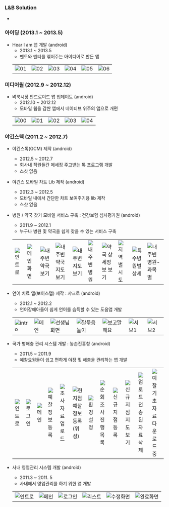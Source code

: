 ### L&B Solution
- 

### 아이딩 (2013.1 ~ 2013.5)
- Hear I am  앱 개발 (android)
  - 2013.1 ~ 2013.5
  - 멘토와 멘티를 엮어주는 아이디어로 만든 앱
  <table><tr>
  <td><img src="https://user-images.githubusercontent.com/4914762/134803399-33657d88-88e1-4af7-b477-c6ed67a7653e.png" alt="01"></td>
  <td><img src="https://user-images.githubusercontent.com/4914762/134803400-0c5bb638-b7cd-436b-a16d-d08fb053ef36.png" alt="02"></td>
  <td><img src="https://user-images.githubusercontent.com/4914762/134803402-ffdeb5b2-acd8-420b-bc5a-71d13ce21a80.png" alt="03"></td>
  <td><img src="https://user-images.githubusercontent.com/4914762/134803404-7848f8c5-e82f-423d-99e4-ae0fd243f6f7.png" alt="04"></td>
  <td><img src="https://user-images.githubusercontent.com/4914762/134803405-4574158e-84bf-4c1b-bfe6-57bca748b461.png" alt="05"></td>
  <td><img src="https://user-images.githubusercontent.com/4914762/134803407-8aba5cd6-1069-49a4-86ce-de2061c7705a.png" alt="06"></td>
  </tr></table>

### 미디어윌 (2012.9 ~ 2012.12)
- 벼룩시장 안드로이드 앱 업데이트 (android)
  - 2012.10 ~ 2012.12
  - 모바일 웹을 감싼 앱에서 네이티브 위주의 앱으로 개편
  <table><tr>
  <td><img src="https://user-images.githubusercontent.com/4914762/134802119-8ef51be0-3716-41c0-b2ae-78021d7806f8.png" alt="00"></td>
  <td><img src="https://user-images.githubusercontent.com/4914762/134802120-924152c8-69aa-456f-84ac-3d3ba94a6a5a.png" alt="01"></td>
  <td><img src="https://user-images.githubusercontent.com/4914762/134802121-4ec6e5f1-41a0-4660-afd1-9721d0fabfe0.png" alt="02"></td>
  <td><img src="https://user-images.githubusercontent.com/4914762/134802122-7f419b93-6806-42b1-b44d-5d393351e0d0.png" alt="03"></td>
  <td><img src="https://user-images.githubusercontent.com/4914762/134802123-0b6b76f2-c1f7-4d79-ac1a-3af725818e27.png" alt="04"></td>
  </tr></table>

### 야긴스텍 (2011.2 ~ 2012.7)

- 야긴스톡(GCM) 제작 (android)
  - 2012.5 ~ 2012.7
  - 회사내 직원들간 메세징 주고받는 톡 프로그램 개발
  - 스샷 없음

- 야긴스 모바일 차트 Lib 제작 (android)
  - 2012.3 ~ 2012.5
  - 모바일 내에서 간단한 차트 보여주기용 lib 제작
  - 스샷 없음

- 병원 / 약국 찾기 모바일 서비스 구축 : 건강보험 심사평가원 (android)
  - 2011.9 ~ 2012.1
  - 누구나 병원 및 약국을 쉽게 찾을 수 있는 서비스 구축
  <table><tr>
  <td><img src="https://user-images.githubusercontent.com/4914762/134801727-c0cb479f-d409-4474-880f-2f7c947b921f.png" alt="인트로"></td>
  <td><img src="https://user-images.githubusercontent.com/4914762/134801739-8017f3ad-b2dd-4c97-8b22-95906fc080e1.png" alt="메인화면"></td>
  <td><img src="https://user-images.githubusercontent.com/4914762/134801733-9874c0c2-8486-492c-ae59-5e391366e18a.png" alt="내 주변약국보기"></td>
  <td><img src="https://user-images.githubusercontent.com/4914762/134801732-760160fe-fe5a-4c75-bd8a-69bd0fc62a68.png" alt="내 주변약국 지도보기"></td>
  <td><img src="https://user-images.githubusercontent.com/4914762/134801734-ce4722be-5787-4f99-9c67-35d4f56fe9f7.png" alt="내주변 지도보기"></td>
  <td><img src="https://user-images.githubusercontent.com/4914762/134801736-2bdfd194-c9e9-4782-9828-024588c459df.png" alt="내주변병원"></td>
  <td><img src="https://user-images.githubusercontent.com/4914762/134801726-e6228d08-e9b9-43c5-8ee0-a698cfae5cec.png" alt="약국 상세정보 보기"></td>
  <td><img src="https://user-images.githubusercontent.com/4914762/134801729-37cb63ae-df08-488d-9c5e-fa84269e9d0a.png" alt="지역별 시도"></td>
  <td><img src="https://user-images.githubusercontent.com/4914762/134801731-008ea429-7e16-45cb-b845-bfed6fb6474f.png" alt="특수병원별상세"></td>
  <td><img src="https://user-images.githubusercontent.com/4914762/134801738-87a5d7e5-bb0e-4d08-84b5-86d0a94e5983.png" alt="내주변병원-과목별"></td>
  </tr></table>

- 언어 치료 앱(보이스탭) 제작 : 샤크로 (android)
  - 2012.1 ~ 2012.2
  - 언어장애아들이 쉽게 언어를 습득할 수 있는 도움앱 개발
  <table><tr>
  <td><img src="https://user-images.githubusercontent.com/4914762/134798951-b6ee5d04-b295-4084-bded-11d4581a33d7.jpg" alt="intro"></td>
  <td><img src="https://user-images.githubusercontent.com/4914762/134798947-dfea76af-e5f5-4140-bb26-c3d7c32f5eb5.jpg" alt="메인"></td>
  <td><img src="https://user-images.githubusercontent.com/4914762/134799002-888a1267-05ec-4eb5-81ea-86862afe6b18.jpg" alt="선생님화면"></td>
  <td><img src="https://user-images.githubusercontent.com/4914762/134799003-d5aa68da-96cd-41bd-8512-fde28ac44820.jpg" alt="말묶음놀이"></td>
  <td><img src="https://user-images.githubusercontent.com/4914762/134799005-59e82b0e-f340-46e4-85db-f01af973f3a3.jpg" alt="보고말해요"></td>
  <td><img src="https://user-images.githubusercontent.com/4914762/134798952-fab4415e-724d-44d2-a756-59adc88f98dd.jpg" alt="서브1"></td>
  <td><img src="https://user-images.githubusercontent.com/4914762/134798954-832e329b-7a80-4000-ab42-59d1ebe52d41.jpg" alt="서브2"></td>
  </tr></table>



- 국가 병해충 관리 시스템 개발 : 농촌진흥청 (android)
  - 2011.5 ~ 2011.9
  - 예찰요원들이 쉽고 편하게 야장 및 해충을 관리하는 앱 개발
  <table><tr>
  <td><img src="https://user-images.githubusercontent.com/4914762/134798625-4e82ff39-5d48-44ac-806e-54317fcaf4b9.png" alt="인트로"></td>
  <td><img src="https://user-images.githubusercontent.com/4914762/134798629-c604923e-e48e-47bc-9bce-dee89863d311.png" alt="로그인"></td>
  <td><img src="https://user-images.githubusercontent.com/4914762/134798631-ee831ab6-63fa-4ad9-b8fb-2e87ab01c49f.png" alt="메인"></td>
  <td><img src="https://user-images.githubusercontent.com/4914762/134798622-6f2db758-666a-4a5b-b36c-269e8b8c78f5.png" alt="예찰정보 등록"></td>
  <td><img src="https://user-images.githubusercontent.com/4914762/134798626-6c64a9a9-4adb-49e8-8724-78d832c26f4d.png" alt="조사자료 업로드"></td>
  <td><img src="https://user-images.githubusercontent.com/4914762/134798627-deb61211-db3c-4bc7-803a-b6c21af9ee30.png" alt="현지점 예찰정보 등록(위성)"></td>
  <td><img src="https://user-images.githubusercontent.com/4914762/134798628-ad433a60-e839-4182-8597-0a51140bffe3.png" alt="환경설정"></td>
  <td><img src="https://user-images.githubusercontent.com/4914762/134798633-9781a76f-c76f-4642-b29e-c35f9c11a042.png" alt="순회조사 진행 목록"></td>
  <td><img src="https://user-images.githubusercontent.com/4914762/134798634-d2dd8c83-13fc-4a42-8b1c-add046aa08d4.png" alt="신규 지점 등록"></td>
  <td><img src="https://user-images.githubusercontent.com/4914762/134798635-51faea19-966a-4c01-99e3-c07fea6c45a9.png" alt="신규지점 지도보기"></td>
  <td><img src="https://user-images.githubusercontent.com/4914762/134798636-2227cffc-e421-451a-a459-bf2098c4dcc3.png" alt="업로드 전송된 자료 삭제"></td>
  <td><img src="https://user-images.githubusercontent.com/4914762/134798639-df353295-0ba0-4618-826d-4af18be7e0c1.png" alt="예찰 기초자료 다운로드중"></td>
  </tr></table>
  
  
- 사내 영엽관리 시스템 개발 (android)
  - 2011.3 ~ 2011. 5
  - 사내에서 영업관리를 하기 위한 앱 개발
  <table><tr>
  <td><img src="https://user-images.githubusercontent.com/4914762/134798434-a3bca9e0-039c-438c-9974-733b0aeb3ac8.jpg" alt="인트로"></td>
  <td><img src="https://user-images.githubusercontent.com/4914762/134798428-867bf15e-d9c5-4711-9ac7-ba2e52d2eeb5.jpg" alt="메인"></td>
  <td><img src="https://user-images.githubusercontent.com/4914762/134798423-ca793362-1da4-41da-9436-6ef39ac2ec79.jpg" alt="로그인"></td>
  <td><img src="https://user-images.githubusercontent.com/4914762/134798427-18321b57-b3ec-4b19-aceb-2eb1ad264bce.jpg" alt="리스트"></td>
  <td><img src="https://user-images.githubusercontent.com/4914762/134798429-42e1c782-02d2-45ad-9489-0da75e44e258.jpg" alt="수정화면"></td>
  <td><img src="https://user-images.githubusercontent.com/4914762/134798431-67b691b9-dffc-46d8-9a65-8832ed4af55d.jpg" alt="완료화면"></td>
  </tr></table>
  
  
  <!-- 
<table><tr>
<td><img src="" alt=""></td>
</tr></table>
-->
